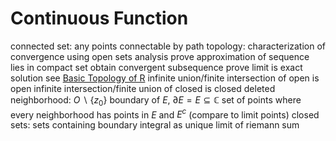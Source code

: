 # Continuous Function
connected set: any points connectable by path
topology: characterization of convergence using open sets
	analysis
		prove approximation of sequence lies in compact set
		obtain convergent subsequence
		prove limit is exact solution
	see [Basic Topology of R](topology-r.md)
		infinite union/finite intersection of open is open
		infinite intersection/finite union of closed is closed
		deleted neighborhood: $O \backslash \{z_0\}$
	boundary of $E$, $\partial E = E \subseteq \mathbb{C}$
		set of points where every neighborhood has points in $E$ and $E^c$ (compare to limit points)
		closed sets: sets containing boundary
	integral as unique limit of riemann sum